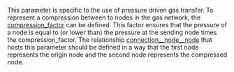 This parameter is specific to the use of pressure driven gas transfer.
To represent a compression between to nodes in the gas network, the [compression\_factor](@ref) can be defined. This factor ensures that the pressure of a node is equal to (or lower than) the pressure at the sending node times the compression\_factor. The relationship [connection\_\_node\_\_node](@ref) that hosts this parameter should be defined in a way that the first node represents the origin node and the second node represents the compressed node.
